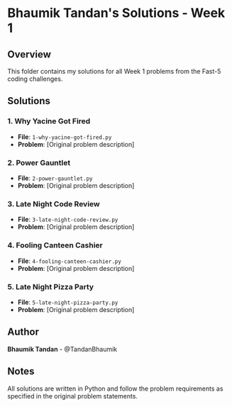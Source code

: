 # Bhaumik Tandan's Solutions - Week 1

## Overview
This folder contains my solutions for all Week 1 problems from the Fast-5 coding challenges.

## Solutions

### 1. Why Yacine Got Fired
- **File**: `1-why-yacine-got-fired.py`
- **Problem**: [Original problem description]

### 2. Power Gauntlet
- **File**: `2-power-gauntlet.py`
- **Problem**: [Original problem description]

### 3. Late Night Code Review
- **File**: `3-late-night-code-review.py`
- **Problem**: [Original problem description]

### 4. Fooling Canteen Cashier
- **File**: `4-fooling-canteen-cashier.py`
- **Problem**: [Original problem description]

### 5. Late Night Pizza Party
- **File**: `5-late-night-pizza-party.py`
- **Problem**: [Original problem description]

## Author
**Bhaumik Tandan** - @TandanBhaumik

## Notes
All solutions are written in Python and follow the problem requirements as specified in the original problem statements.
